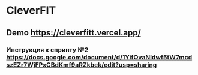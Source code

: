 # CleverFIT

## Demo https://cleverfitt.vercel.app/

### Инструкция к спринту №2 https://docs.google.com/document/d/1YifOvaNldwf5tW7mcdszEZr7WjFPxCBdKmf9aRZkbek/edit?usp=sharing

